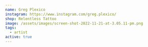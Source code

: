 ```yaml
---
name: Greg Plexico
instagram: https://www.instagram.com/greg.plexico/
shop: Relentless Tattoo
image: /assets/images/screen-shot-2022-11-21-at-3.05.11-pm.png
tags:
  - artist
active: true
---
```

